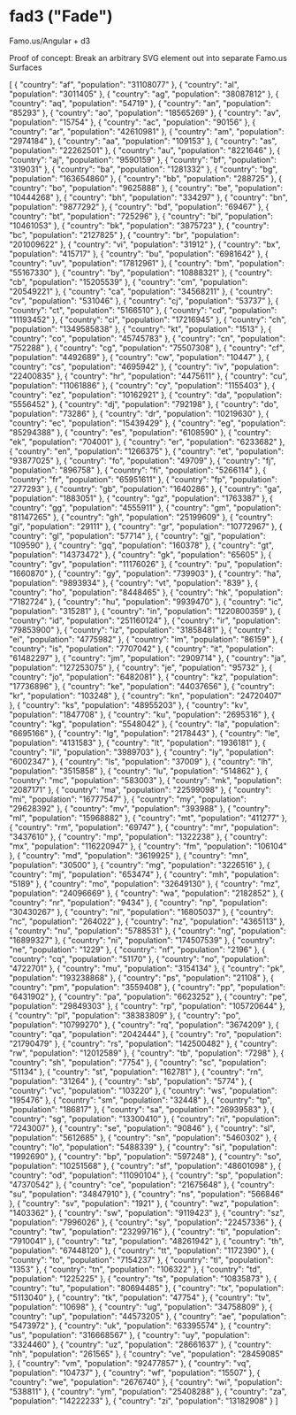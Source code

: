 fad3 ("Fade")
======================

Famo.us/Angular + d3

Proof of concept:  Break an arbitrary SVG element out into separate Famo.us Surfaces

[
  {
    "country": "af",
    "population": "31108077"
  },
  {
    "country": "al",
    "population": "3011405"
  },
  {
    "country": "ag",
    "population": "38087812"
  },
  {
    "country": "aq",
    "population": "54719"
  },
  {
    "country": "an",
    "population": "85293"
  },
  {
    "country": "ao",
    "population": "18565269"
  },
  {
    "country": "av",
    "population": "15754"
  },
  {
    "country": "ac",
    "population": "90156"
  },
  {
    "country": "ar",
    "population": "42610981"
  },
  {
    "country": "am",
    "population": "2974184"
  },
  {
    "country": "aa",
    "population": "109153"
  },
  {
    "country": "as",
    "population": "22262501"
  },
  {
    "country": "au",
    "population": "8221646"
  },
  {
    "country": "aj",
    "population": "9590159"
  },
  {
    "country": "bf",
    "population": "319031"
  },
  {
    "country": "ba",
    "population": "1281332"
  },
  {
    "country": "bg",
    "population": "163654860"
  },
  {
    "country": "bb",
    "population": "288725"
  },
  {
    "country": "bo",
    "population": "9625888"
  },
  {
    "country": "be",
    "population": "10444268"
  },
  {
    "country": "bh",
    "population": "334297"
  },
  {
    "country": "bn",
    "population": "9877292"
  },
  {
    "country": "bd",
    "population": "69467"
  },
  {
    "country": "bt",
    "population": "725296"
  },
  {
    "country": "bl",
    "population": "10461053"
  },
  {
    "country": "bk",
    "population": "3875723"
  },
  {
    "country": "bc",
    "population": "2127825"
  },
  {
    "country": "br",
    "population": "201009622"
  },
  {
    "country": "vi",
    "population": "31912"
  },
  {
    "country": "bx",
    "population": "415717"
  },
  {
    "country": "bu",
    "population": "6981642"
  },
  {
    "country": "uv",
    "population": "17812961"
  },
  {
    "country": "bm",
    "population": "55167330"
  },
  {
    "country": "by",
    "population": "10888321"
  },
  {
    "country": "cb",
    "population": "15205539"
  },
  {
    "country": "cm",
    "population": "20549221"
  },
  {
    "country": "ca",
    "population": "34568211"
  },
  {
    "country": "cv",
    "population": "531046"
  },
  {
    "country": "cj",
    "population": "53737"
  },
  {
    "country": "ct",
    "population": "5166510"
  },
  {
    "country": "cd",
    "population": "11193452"
  },
  {
    "country": "ci",
    "population": "17216945"
  },
  {
    "country": "ch",
    "population": "1349585838"
  },
  {
    "country": "kt",
    "population": "1513"
  },
  {
    "country": "co",
    "population": "45745783"
  },
  {
    "country": "cn",
    "population": "752288"
  },
  {
    "country": "cg",
    "population": "75507308"
  },
  {
    "country": "cf",
    "population": "4492689"
  },
  {
    "country": "cw",
    "population": "10447"
  },
  {
    "country": "cs",
    "population": "4695942"
  },
  {
    "country": "iv",
    "population": "22400835"
  },
  {
    "country": "hr",
    "population": "4475611"
  },
  {
    "country": "cu",
    "population": "11061886"
  },
  {
    "country": "cy",
    "population": "1155403"
  },
  {
    "country": "ez",
    "population": "10162921"
  },
  {
    "country": "da",
    "population": "5556452"
  },
  {
    "country": "dj",
    "population": "792198"
  },
  {
    "country": "do",
    "population": "73286"
  },
  {
    "country": "dr",
    "population": "10219630"
  },
  {
    "country": "ec",
    "population": "15439429"
  },
  {
    "country": "eg",
    "population": "85294388"
  },
  {
    "country": "es",
    "population": "6108590"
  },
  {
    "country": "ek",
    "population": "704001"
  },
  {
    "country": "er",
    "population": "6233682"
  },
  {
    "country": "en",
    "population": "1266375"
  },
  {
    "country": "et",
    "population": "93877025"
  },
  {
    "country": "fo",
    "population": "49709"
  },
  {
    "country": "fj",
    "population": "896758"
  },
  {
    "country": "fi",
    "population": "5266114"
  },
  {
    "country": "fr",
    "population": "65951611"
  },
  {
    "country": "fp",
    "population": "277293"
  },
  {
    "country": "gb",
    "population": "1640286"
  },
  {
    "country": "ga",
    "population": "1883051"
  },
  {
    "country": "gz",
    "population": "1763387"
  },
  {
    "country": "gg",
    "population": "4555911"
  },
  {
    "country": "gm",
    "population": "81147265"
  },
  {
    "country": "gh",
    "population": "25199609"
  },
  {
    "country": "gi",
    "population": "29111"
  },
  {
    "country": "gr",
    "population": "10772967"
  },
  {
    "country": "gl",
    "population": "57714"
  },
  {
    "country": "gj",
    "population": "109590"
  },
  {
    "country": "gq",
    "population": "160378"
  },
  {
    "country": "gt",
    "population": "14373472"
  },
  {
    "country": "gk",
    "population": "65605"
  },
  {
    "country": "gv",
    "population": "11176026"
  },
  {
    "country": "pu",
    "population": "1660870"
  },
  {
    "country": "gy",
    "population": "739903"
  },
  {
    "country": "ha",
    "population": "9893934"
  },
  {
    "country": "vt",
    "population": "839"
  },
  {
    "country": "ho",
    "population": "8448465"
  },
  {
    "country": "hk",
    "population": "7182724"
  },
  {
    "country": "hu",
    "population": "9939470"
  },
  {
    "country": "ic",
    "population": "315281"
  },
  {
    "country": "in",
    "population": "1220800359"
  },
  {
    "country": "id",
    "population": "251160124"
  },
  {
    "country": "ir",
    "population": "79853900"
  },
  {
    "country": "iz",
    "population": "31858481"
  },
  {
    "country": "ei",
    "population": "4775982"
  },
  {
    "country": "im",
    "population": "86159"
  },
  {
    "country": "is",
    "population": "7707042"
  },
  {
    "country": "it",
    "population": "61482297"
  },
  {
    "country": "jm",
    "population": "2909714"
  },
  {
    "country": "ja",
    "population": "127253075"
  },
  {
    "country": "je",
    "population": "95732"
  },
  {
    "country": "jo",
    "population": "6482081"
  },
  {
    "country": "kz",
    "population": "17736896"
  },
  {
    "country": "ke",
    "population": "44037656"
  },
  {
    "country": "kr",
    "population": "103248"
  },
  {
    "country": "kn",
    "population": "24720407"
  },
  {
    "country": "ks",
    "population": "48955203"
  },
  {
    "country": "kv",
    "population": "1847708"
  },
  {
    "country": "ku",
    "population": "2695316"
  },
  {
    "country": "kg",
    "population": "5548042"
  },
  {
    "country": "la",
    "population": "6695166"
  },
  {
    "country": "lg",
    "population": "2178443"
  },
  {
    "country": "le",
    "population": "4131583"
  },
  {
    "country": "lt",
    "population": "1936181"
  },
  {
    "country": "li",
    "population": "3989703"
  },
  {
    "country": "ly",
    "population": "6002347"
  },
  {
    "country": "ls",
    "population": "37009"
  },
  {
    "country": "lh",
    "population": "3515858"
  },
  {
    "country": "lu",
    "population": "514862"
  },
  {
    "country": "mc",
    "population": "583003"
  },
  {
    "country": "mk",
    "population": "2087171"
  },
  {
    "country": "ma",
    "population": "22599098"
  },
  {
    "country": "mi",
    "population": "16777547"
  },
  {
    "country": "my",
    "population": "29628392"
  },
  {
    "country": "mv",
    "population": "393988"
  },
  {
    "country": "ml",
    "population": "15968882"
  },
  {
    "country": "mt",
    "population": "411277"
  },
  {
    "country": "rm",
    "population": "69747"
  },
  {
    "country": "mr",
    "population": "3437610"
  },
  {
    "country": "mp",
    "population": "1322238"
  },
  {
    "country": "mx",
    "population": "116220947"
  },
  {
    "country": "fm",
    "population": "106104"
  },
  {
    "country": "md",
    "population": "3619925"
  },
  {
    "country": "mn",
    "population": "30500"
  },
  {
    "country": "mg",
    "population": "3226516"
  },
  {
    "country": "mj",
    "population": "653474"
  },
  {
    "country": "mh",
    "population": "5189"
  },
  {
    "country": "mo",
    "population": "32649130"
  },
  {
    "country": "mz",
    "population": "24096669"
  },
  {
    "country": "wa",
    "population": "2182852"
  },
  {
    "country": "nr",
    "population": "9434"
  },
  {
    "country": "np",
    "population": "30430267"
  },
  {
    "country": "nl",
    "population": "16805037"
  },
  {
    "country": "nc",
    "population": "264022"
  },
  {
    "country": "nz",
    "population": "4365113"
  },
  {
    "country": "nu",
    "population": "5788531"
  },
  {
    "country": "ng",
    "population": "16899327"
  },
  {
    "country": "ni",
    "population": "174507539"
  },
  {
    "country": "ne",
    "population": "1229"
  },
  {
    "country": "nf",
    "population": "2196"
  },
  {
    "country": "cq",
    "population": "51170"
  },
  {
    "country": "no",
    "population": "4722701"
  },
  {
    "country": "mu",
    "population": "3154134"
  },
  {
    "country": "pk",
    "population": "193238868"
  },
  {
    "country": "ps",
    "population": "21108"
  },
  {
    "country": "pm",
    "population": "3559408"
  },
  {
    "country": "pp",
    "population": "6431902"
  },
  {
    "country": "pa",
    "population": "6623252"
  },
  {
    "country": "pe",
    "population": "29849303"
  },
  {
    "country": "rp",
    "population": "105720644"
  },
  {
    "country": "pl",
    "population": "38383809"
  },
  {
    "country": "po",
    "population": "10799270"
  },
  {
    "country": "rq",
    "population": "3674209"
  },
  {
    "country": "qa",
    "population": "2042444"
  },
  {
    "country": "ro",
    "population": "21790479"
  },
  {
    "country": "rs",
    "population": "142500482"
  },
  {
    "country": "rw",
    "population": "12012589"
  },
  {
    "country": "tb",
    "population": "7298"
  },
  {
    "country": "sh",
    "population": "7754"
  },
  {
    "country": "sc",
    "population": "51134"
  },
  {
    "country": "st",
    "population": "162781"
  },
  {
    "country": "rn",
    "population": "31264"
  },
  {
    "country": "sb",
    "population": "5774"
  },
  {
    "country": "vc",
    "population": "103220"
  },
  {
    "country": "ws",
    "population": "195476"
  },
  {
    "country": "sm",
    "population": "32448"
  },
  {
    "country": "tp",
    "population": "186817"
  },
  {
    "country": "sa",
    "population": "26939583"
  },
  {
    "country": "sg",
    "population": "13300410"
  },
  {
    "country": "ri",
    "population": "7243007"
  },
  {
    "country": "se",
    "population": "90846"
  },
  {
    "country": "sl",
    "population": "5612685"
  },
  {
    "country": "sn",
    "population": "5460302"
  },
  {
    "country": "lo",
    "population": "5488339"
  },
  {
    "country": "si",
    "population": "1992690"
  },
  {
    "country": "bp",
    "population": "597248"
  },
  {
    "country": "so",
    "population": "10251568"
  },
  {
    "country": "sf",
    "population": "48601098"
  },
  {
    "country": "od",
    "population": "11090104"
  },
  {
    "country": "sp",
    "population": "47370542"
  },
  {
    "country": "ce",
    "population": "21675648"
  },
  {
    "country": "su",
    "population": "34847910"
  },
  {
    "country": "ns",
    "population": "566846"
  },
  {
    "country": "sv",
    "population": "1921"
  },
  {
    "country": "wz",
    "population": "1403362"
  },
  {
    "country": "sw",
    "population": "9119423"
  },
  {
    "country": "sz",
    "population": "7996026"
  },
  {
    "country": "sy",
    "population": "22457336"
  },
  {
    "country": "tw",
    "population": "23299716"
  },
  {
    "country": "ti",
    "population": "7910041"
  },
  {
    "country": "tz",
    "population": "48261942"
  },
  {
    "country": "th",
    "population": "67448120"
  },
  {
    "country": "tt",
    "population": "1172390"
  },
  {
    "country": "to",
    "population": "7154237"
  },
  {
    "country": "tl",
    "population": "1353"
  },
  {
    "country": "tn",
    "population": "106322"
  },
  {
    "country": "td",
    "population": "1225225"
  },
  {
    "country": "ts",
    "population": "10835873"
  },
  {
    "country": "tu",
    "population": "80694485"
  },
  {
    "country": "tx",
    "population": "5113040"
  },
  {
    "country": "tk",
    "population": "47754"
  },
  {
    "country": "tv",
    "population": "10698"
  },
  {
    "country": "ug",
    "population": "34758809"
  },
  {
    "country": "up",
    "population": "44573205"
  },
  {
    "country": "ae",
    "population": "5473972"
  },
  {
    "country": "uk",
    "population": "63395574"
  },
  {
    "country": "us",
    "population": "316668567"
  },
  {
    "country": "uy",
    "population": "3324460"
  },
  {
    "country": "uz",
    "population": "28661637"
  },
  {
    "country": "nh",
    "population": "261565"
  },
  {
    "country": "ve",
    "population": "28459085"
  },
  {
    "country": "vm",
    "population": "92477857"
  },
  {
    "country": "vq",
    "population": "104737"
  },
  {
    "country": "wf",
    "population": "15507"
  },
  {
    "country": "we",
    "population": "2676740"
  },
  {
    "country": "wi",
    "population": "538811"
  },
  {
    "country": "ym",
    "population": "25408288"
  },
  {
    "country": "za",
    "population": "14222233"
  },
  {
    "country": "zi",
    "population": "13182908"
  }
]
